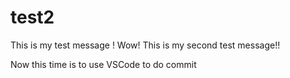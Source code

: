 # test2
This is my test message !
Wow! This is my second test message!!

Now this time is to use VSCode to do commit

